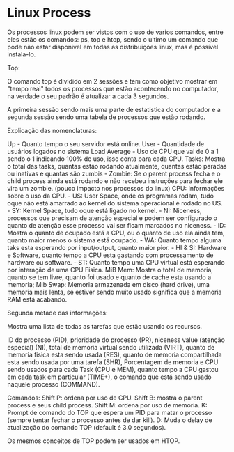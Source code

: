 
# Linux Process

Os processos linux podem ser vistos com o uso de varios comandos, entre eles estão os comandos: ps, top e htop, sendo o ultimo um comando
que pode não estar disponivel em todas as distribuições linux, mas é possível instala-lo.

Top:

O comando top é dividido em 2 sessões e tem como objetivo mostrar em "tempo real" todos os processos que estão acontecendo no computador, na verdade o seu padrão é atualizar a cada 3 segundos.

A primeira sessão sendo mais uma parte de estatistica do computador e a segunda sessão sendo uma tabela de processos que estão rodando.

Explicação das nomenclaturas:

Up - Quanto tempo o seu servidor está online.
User - Quantidade de usuários logados no sistema
Load Average - Uso de CPU que vai de 0 a 1 sendo o 1 indicando 100% de uso, isso conta para cada CPU.
Tasks: Mostra o total das tasks, quantas estão rodando atualmente, quantas estão paradas ou inativas e quantas são zumbis
    - Zombie: Se o parent process fecha e o child process ainda está rodando e não recebeu instruções para fechar ele vira um zombie. (pouco impacto nos processos do linux)
CPU: Informações sobre o uso da CPU.
    - US: User Space, onde os programas rodam, tudo oque não está amarrado ao kernel do sistema operacional é rodado no US.
    - SY: Kernel Space, tudo oque está ligado no kernel.
    - NI: Niceness, processos que precisam de atenção especial e podem ser configurado o quanto de atenção esse processo vai ser ficam marcados no niceness.
    - ID: Mostra o quanto de ocupado está a CPU, ou o quanto de uso ela ainda tem, quanto maior menos o sistema está ocupado.
    - WA: Quanto tempo alguma taks esta esperando por input/output, quanto maior pior.
    - HI & SI: Hardware e Software, quanto tempo a CPU esta gastando com processamento de hardware ou software.
    - ST: Quanto tempo uma CPU virtual está esperando por interação de uma CPU Fisica.
MiB Mem: Mostra o total de memoria, quanto se tem livre, quanto foi usado e quanto de cache esta usando a memoria;
Mib Swap: Memoria armazenada em disco (hard drive), uma memoria mais lenta, se estiver sendo muito usado significa que a memoria RAM está acabando.

Segunda metade das informações:

Mostra uma lista de todas as tarefas que estão usando os recursos.

ID do processo (PID), prioridade do processo (PR), niceness value (atenção especial) (NI), total de memoria virtual sendo utilizada (VIRT), quanto de memoria fisica esta sendo usada (RES), quanto de memoria compartilhada esta sendo usada por uma tarefa (SHR), Porcentagem de memoria e CPU sendo usados para cada Task (CPU e MEM), quanto tempo a CPU gastou em cada task em particular (TIME+), o comando que está sendo usado naquele processo (COMMAND).

Comandos:
    Shift P: ordena por uso de CPU.
    Shift B: mostra o parent process e seus child process.
    Shift M: ordena por uso de memoria.
    K: Prompt de comando do TOP que espera um PID para matar o processo (sempre tentar fechar o processo antes de dar kill).
    D: Muda o delay de atualização do comando TOP (default é 3.0 segundos).

Os mesmos conceitos de TOP podem ser usados em HTOP.